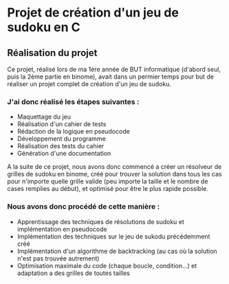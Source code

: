 # Projet de création d'un jeu de sudoku en C

## Réalisation du projet

Ce projet, réalisé lors de ma 1ère année de BUT informatique (d'abord seul, puis la 2ème partie en binome), 
avait dans un permier temps pour but de réaliser un projet complet de création d'un jeu de sudoku. 

### J'ai donc réalisé les étapes suivantes : 
- Maquettage du jeu
- Réalisation d'un cahier de tests
- Rédaction de la logique en pseudocode
- Développement du programme
- Réalisation des tests du cahier
- Génération d'une documentation

A la suite de ce projet, nous avons donc commencé a créer un résolveur de grilles de sudoku en binome, créé
pour trouver la solution dans tous les cas pour n'importe quelle grille valide (peu importe la taille 
et le nombre de cases remplies au début), et optimisé pour être le plus rapide possible.

### Nous avons donc procédé de cette manière :

- Apprentissage des techniques de résolutions de sudoku et implémentation en pseudocode
- Implémentation des techniques sur le jeu de sukodu précédemment créé
- Implémentation d'un algorithme de backtracking (au cas où la solution n'est pas trouvée autrement)
- Optimisation maximale du code (chaque boucle, condition...) et adaptation a des grilles de toutes tailles
